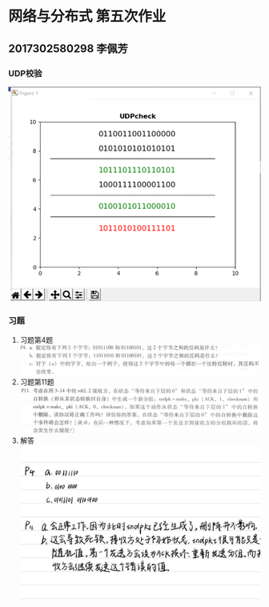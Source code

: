 # 网络与分布式 第五次作业
## 2017302580298 李佩芳

### UDP校验
![q1](./UDPcheck.png) 


### 习题
1. 习题第4题  
![q1](./q1.png)
2. 习题第11题  
![q2](./q2.png)
3. 解答  
![ans](./ans.jpg)